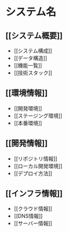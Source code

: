 システム名
===========================

[[システム概要]]
---------------------------

* [[システム構成]]
* [[データ構造]]
* [[機能一覧]]
* [[技術スタック]]

[[環境情報]]
---------------------------

* [[開発環境]]
* [[ステージング環境]]
* [[本番環境]]

[[開発情報]]
---------------------------

* [[リポジトリ情報]]
* [[ローカル開発環境]]
* [[デプロイ方法]]

[[インフラ情報]]
---------------------------

* [[クラウド情報]]
* [[DNS情報]]
* [[サーバー情報]]
